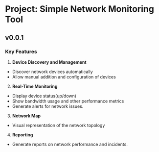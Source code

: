 # Project: Simple Network Monitoring Tool

## v0.0.1

### Key Features

1. **Device Discovery and Management**
- Discover network devices automatically
- Allow manual addition and configuration of devices

2. **Real-Time Monitoring**
- Display device status(up/down)
- Show bandwidth usage and other performance metrics
- Generate alerts for network issues.

3. **Network Map**
- Visual representation of the network topology

4. **Reporting**
- Generate reports on network performance and incidents.


